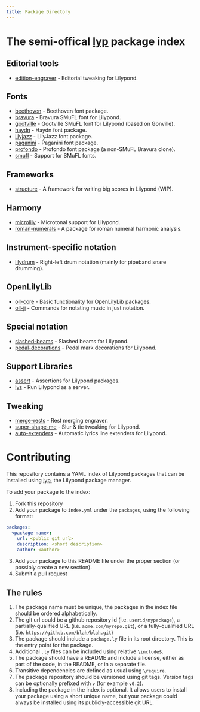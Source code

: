 ```yaml
---
title: Package Directory
---
```


# The semi-offical [lyp](https://github.com/noteflakes/lyp#readme) package index

## Editorial tools

* [edition-engraver](https://github.com/lyp-packages/edition-engraver) - Editorial tweaking for Lilypond.

## Fonts

* [beethoven](https://github.com/lyp-packages/beethoven) - Beethoven font package.
* [bravura](https://github.com/lyp-packages/bravura) - Bravura SMuFL font for Lilypond.
* [gootville](https://github.com/lyp-packages/gootville) - Gootville SMuFL font for Lilypond (based on Gonville).
* [haydn](https://github.com/lyp-packages/haydn) - Haydn font package.
* [lilyjazz](https://github.com/lyp-packages/lilyjazz) - LilyJazz font package.
* [paganini](https://github.com/lyp-packages/paganini) - Paganini font package.
* [profondo](https://github.com/lyp-packages/profondo) - Profondo font package (a non-SMuFL Bravura clone).
* [smufl](https://github.com/lyp-packages/smufl) - Support for SMuFL fonts.

## Frameworks

* [structure](https://github.com/noteflakes/lyp-structure) - A framework for writing big scores in Lilypond (WIP).

## Harmony

* [microlily](https://github.com/lyp-packages/microlily) - Microtonal support for Lilypond.
* [roman-numerals](https://github.com/lyp-packages/roman-numerals) - A package for roman numeral harmonic analysis.

## Instrument-specific notation

* [lilydrum](https://github.com/lyp-packages/lilydrum) - Right-left drum notation (mainly for pipeband snare drumming).

## OpenLilyLib

* [oll-core](https://github.com/lyp-packages/oll-core) - Basic functionality for OpenLilyLib packages.
* [oll-ji](https://github.com/lyp-packages/oll-ji) - Commands for notating music in just notation.

## Special notation

* [slashed-beams](https://github.com/lyp-packages/slashed-beams) - Slashed beams for Lilypond.
* [pedal-decorations](https://github.com/lyp-packages/pedal-decorations) - Pedal mark decorations for Lilypond.

## Support Libraries

* [assert](https://github.com/lyp-packages/assert) - Assertions for Lilypond packages.
* [lys](https://github.com/lyp-packages/lys) - Run Lilypond as a server.

## Tweaking

* [merge-rests](https://github.com/lyp-packages/merge-rests) - Rest merging engraver.
* [super-shape-me](https://github.com/lyp-packages/super-shape-me) - Slur & tie tweaking for Lilypond.
* [auto-extenders](https://github.com/lyp-packages/auto-extenders) - Automatic lyrics line extenders for Lilypond.

# Contributing

This repository contains a YAML index of Lilypond packages that can be installed using [lyp](https://github.com/noteflakes/lyp), the Lilypond package manager.

To add your package to the index:

1. Fork this repository
2. Add your package to <code>index.yml</code> under the <code>packages</code>, using the following format:

```yaml
packages:
  <package-name>:
    url: <public git url>
    description: <short description>
    author: <author>
```

3. Add your package to this README file under the proper section (or possibly create a new section).
4. Submit a pull request

## The rules

1. The package name must be unique, the packages in the index file should be ordered alphabetically.
2. The git url could be a github repository id (i.e. <code>userid/mypackage</code>), a partially-qualified URL (i.e. <code>acme.com/myrepo.git</code>), or a fully-qualified URL (i.e. <code>https://github.com/blah/blah.git</code>)
2. The package should include a <code>package.ly</code> file in its root directory. This is the entry point for the package.
3. Additional <code>.ly</code> files can be included using relative <code>\include</code>s.
4. The package should have a README and include a license, either as part of the code, in the README, or in a separate file.
5. Transitive dependencies are defined as usual using <code>\require</code>.
6. The package repository should be versioned using git tags. Version tags can be optionally prefixed with <code>v</code> (for example <code>v0.2</code>).
7. Including the package in the index is optional. It allows users to install your package using a short unique name, but your package could always be installed using its publicly-accessible git URL.